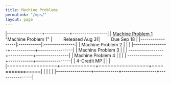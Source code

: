 ```yaml
---
title: Machine Problems
permalink: "/mps/"
layout: page
---
```


|-----------------+------------+-----------------|
| [Machine Problem 1]() "Machine Problem 1" | &nbsp; &nbsp; &nbsp; &nbsp; Released Aug 31| &nbsp; &nbsp; &nbsp; &nbsp; Due Sep 18 | 
|-----------------|:-----------|:---------------:|
| Machine Problem 2 | | | 
|-----------------+------------+-----------------| 
| Machine Problem 3 | | 
| -----------------+------------+----------------| 
| Machine Problem 4 | |                      |
| -----------------+------------+-----------------| 
| 4-Credit MP | | | 
|=================+============+=================+================|
| | | | 
|-----------------+------------+-----------------+----------------|
